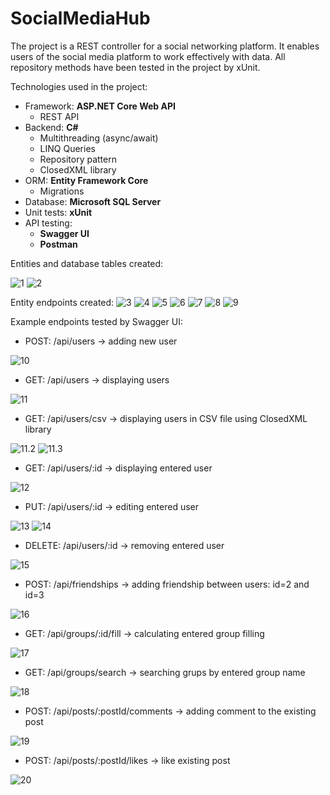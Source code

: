 # SocialMediaHub

The project is a REST controller for a social networking platform. It enables users of the social media platform to work effectively with data. All repository methods have been tested in the project by xUnit. 

Technologies used in the project:
- Framework: **ASP.NET Core Web API**
  - REST API
- Backend: **C#**
  - Multithreading (async/await)
  - LINQ Queries
  - Repository pattern
  - ClosedXML library
- ORM: **Entity Framework Core**
  - Migrations
- Database: **Microsoft SQL Server**
- Unit tests: **xUnit**
- API testing:
  - **Swagger UI**
  - **Postman**

Entities and database tables created:

![1](https://github.com/karoldziadkowiec/Social-Media-Hub/blob/master/photos/1.png)
![2](https://github.com/karoldziadkowiec/Social-Media-Hub/blob/master/photos/2.png)

Entity endpoints created:
![3](https://github.com/karoldziadkowiec/Social-Media-Hub/blob/master/photos/3.png)
![4](https://github.com/karoldziadkowiec/Social-Media-Hub/blob/master/photos/4.png)
![5](https://github.com/karoldziadkowiec/Social-Media-Hub/blob/master/photos/5.png)
![6](https://github.com/karoldziadkowiec/Social-Media-Hub/blob/master/photos/6.png)
![7](https://github.com/karoldziadkowiec/Social-Media-Hub/blob/master/photos/7.png)
![8](https://github.com/karoldziadkowiec/Social-Media-Hub/blob/master/photos/8.png)
![9](https://github.com/karoldziadkowiec/Social-Media-Hub/blob/master/photos/9.png)

Example endpoints tested by Swagger UI:
- POST: /api/users -> adding new user

![10](https://github.com/karoldziadkowiec/Social-Media-Hub/blob/master/photos/10.png)

- GET: /api/users -> displaying users
  
![11](https://github.com/karoldziadkowiec/Social-Media-Hub/blob/master/photos/11.png)

- GET: /api/users/csv -> displaying users in CSV file using ClosedXML library
  
![11.2](https://github.com/karoldziadkowiec/Social-Media-Hub/blob/master/photos/11.2.png)
![11.3](https://github.com/karoldziadkowiec/Social-Media-Hub/blob/master/photos/11.3.png)

- GET: /api/users/:id -> displaying entered user

![12](https://github.com/karoldziadkowiec/Social-Media-Hub/blob/master/photos/12.png)

- PUT: /api/users/:id -> editing entered user

![13](https://github.com/karoldziadkowiec/Social-Media-Hub/blob/master/photos/13.png)
![14](https://github.com/karoldziadkowiec/Social-Media-Hub/blob/master/photos/14.png)

- DELETE: /api/users/:id -> removing entered user

![15](https://github.com/karoldziadkowiec/Social-Media-Hub/blob/master/photos/15.png)

- POST: /api/friendships -> adding friendship between users: id=2 and id=3

![16](https://github.com/karoldziadkowiec/Social-Media-Hub/blob/master/photos/16.png)

- GET: /api/groups/:id/fill -> calculating entered group filling

![17](https://github.com/karoldziadkowiec/Social-Media-Hub/blob/master/photos/17.png)

- GET: /api/groups/search -> searching grups by entered group name

![18](https://github.com/karoldziadkowiec/Social-Media-Hub/blob/master/photos/18.png)

- POST: /api/posts/:postId/comments -> adding comment to the existing post

![19](https://github.com/karoldziadkowiec/Social-Media-Hub/blob/master/photos/19.png)

- POST: /api/posts/:postId/likes -> like existing post

![20](https://github.com/karoldziadkowiec/Social-Media-Hub/blob/master/photos/20.png)
